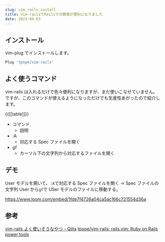 ```yaml
---
slug: vim_rails_install
title: vim-railsでRailsでの開発が便利になりました
date: 2022-04-03
---
```


## インストール

vim-plug でインストールします。

```javascript
Plug 'tpope/vim-rails'
```

## よく使うコマンド

vim-rails は入れるだけで色々便利になりますが、まだ使いこなせていません。
ですが、このコマンドが使えるようになっただけでも生産性あがったので紹介します。

{{[[table]]}}

- コマンド
  - 説明
- :A
  - 対応する Spec ファイルを開く
- gf
  - カーソル下の文字列から対応するファイルを開く

## デモ

User モデルを開いて、`:A`で対応する Spec ファイルを開く → Spec ファイルの文字列 User から`gf`で USer モデルのファイルに移動する。

https://www.loom.com/embed/1fde7f4726a04ca5ac166c721554d36a

## 参考

[vim\-rails よく使いそうなやつ \- Qiita](https://qiita.com/bibio/items/ac3f0cb8e7949b2ce56c)
[tpope/vim\-rails: rails\.vim: Ruby on Rails power tools](https://github.com/tpope/vim-rails)
